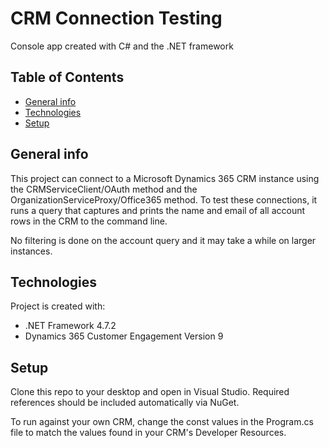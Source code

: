 # CRM Connection Testing

Console app created with C# and the .NET framework

## Table of Contents
* [General info](#general-info)
* [Technologies](#technologies)
* [Setup](#setup)

## General info
This project can connect to a Microsoft Dynamics 365 CRM instance using the CRMServiceClient/OAuth method and the OrganizationServiceProxy/Office365 method. To test these connections, it runs a query that captures and prints the name and email of all account rows in the CRM to the command line.

No filtering is done on the account query and it may take a while on larger instances.

## Technologies
Project is created with:
* .NET Framework 4.7.2
* Dynamics 365 Customer Engagement Version 9

## Setup
Clone this repo to your desktop and open in Visual Studio. Required references should be included automatically via NuGet.

To run against your own CRM, change the const values in the Program.cs file to match the values found in your CRM's Developer Resources.
